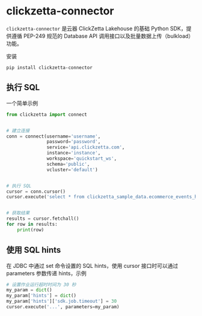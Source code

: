 # clickzetta-connector


`clickzetta-connector` 是云器 ClickZetta Lakehouse 的基础 Python SDK，提供遵循 PEP-249 规范的 Database API 调用接口以及批量数据上传（bulkload）功能。


安装
```shell
pip install clickzetta-connector
```


## 执行 SQL


一个简单示例
```python
from clickzetta import connect


# 建立连接
conn = connect(username='username',
               password='password',
               service='api.clickzetta.com',
               instance='instance',
               workspace='quickstart_ws',
               schema='public',
               vcluster='default')


# 执行 SQL
cursor = conn.cursor()
cursor.execute('select * from clickzetta_sample_data.ecommerce_events_history.ecommerce_events_multicategorystore_live limit 10;')


# 获取结果
results = cursor.fetchall()
for row in results:
    print(row)
```


## 使用 SQL hints


在 JDBC 中通过 set 命令设置的 SQL hints，使用 cursor 接口时可以通过 parameters 参数传递 hints，示例


```python
# 设置作业运行超时时间为 30 秒
my_param = dict()
my_param['hints'] = dict()
my_param['hints']['sdk.job.timeout'] = 30
cursor.execute('...', parameters=my_param)
```




